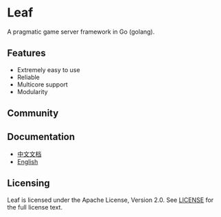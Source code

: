 Leaf
====
A pragmatic game server framework in Go (golang).

Features
---------

* Extremely easy to use
* Reliable
* Multicore support
* Modularity

Community
---------



Documentation
---------

* [中文文档](https://github.com/XieChaoKang/leaf_vg/blob/master/TUTORIAL_ZH.md)
* [English](https://github.com/XieChaoKang/leaf_vg/blob/master/TUTORIAL_EN.md)

Licensing
---------

Leaf is licensed under the Apache License, Version 2.0. See [LICENSE](https://github.com/XieChaoKang/leaf_vg/blob/master/LICENSE) for the full license text.
